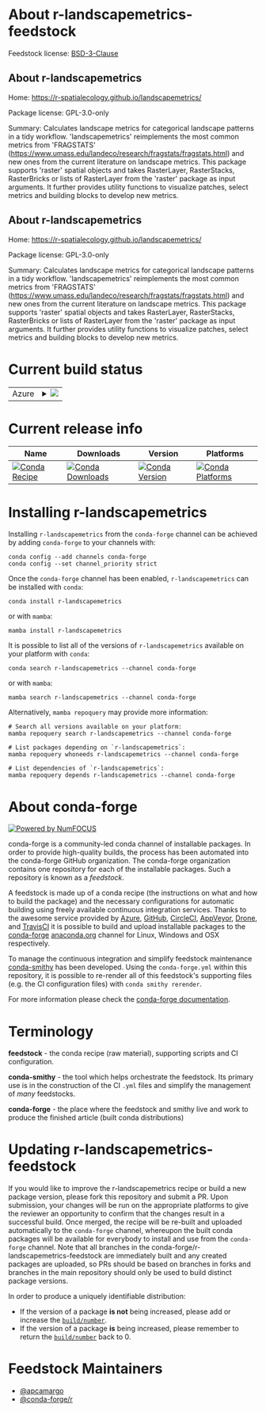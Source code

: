 About r-landscapemetrics-feedstock
==================================

Feedstock license: [BSD-3-Clause](https://github.com/conda-forge/r-landscapemetrics-feedstock/blob/main/LICENSE.txt)


About r-landscapemetrics
------------------------

Home: https://r-spatialecology.github.io/landscapemetrics/

Package license: GPL-3.0-only

Summary: Calculates landscape metrics for categorical landscape patterns in  a tidy workflow. 'landscapemetrics' reimplements the most common metrics from 'FRAGSTATS' (<https://www.umass.edu/landeco/research/fragstats/fragstats.html>)  and new ones from the current literature on landscape metrics. This package supports 'raster' spatial objects and takes  RasterLayer, RasterStacks, RasterBricks or lists of RasterLayer from the 'raster' package as input arguments. It further provides utility functions to visualize patches, select metrics and building blocks to develop new  metrics.

About r-landscapemetrics
------------------------

Home: https://r-spatialecology.github.io/landscapemetrics/

Package license: GPL-3.0-only

Summary: Calculates landscape metrics for categorical landscape patterns in  a tidy workflow. 'landscapemetrics' reimplements the most common metrics from 'FRAGSTATS' (<https://www.umass.edu/landeco/research/fragstats/fragstats.html>)  and new ones from the current literature on landscape metrics. This package supports 'raster' spatial objects and takes  RasterLayer, RasterStacks, RasterBricks or lists of RasterLayer from the 'raster' package as input arguments. It further provides utility functions to visualize patches, select metrics and building blocks to develop new  metrics.

Current build status
====================


<table>
    
  <tr>
    <td>Azure</td>
    <td>
      <details>
        <summary>
          <a href="https://dev.azure.com/conda-forge/feedstock-builds/_build/latest?definitionId=5756&branchName=main">
            <img src="https://dev.azure.com/conda-forge/feedstock-builds/_apis/build/status/r-landscapemetrics-feedstock?branchName=main">
          </a>
        </summary>
        <table>
          <thead><tr><th>Variant</th><th>Status</th></tr></thead>
          <tbody><tr>
              <td>linux_64_r_base4.3</td>
              <td>
                <a href="https://dev.azure.com/conda-forge/feedstock-builds/_build/latest?definitionId=5756&branchName=main">
                  <img src="https://dev.azure.com/conda-forge/feedstock-builds/_apis/build/status/r-landscapemetrics-feedstock?branchName=main&jobName=linux&configuration=linux%20linux_64_r_base4.3" alt="variant">
                </a>
              </td>
            </tr><tr>
              <td>linux_64_r_base4.4</td>
              <td>
                <a href="https://dev.azure.com/conda-forge/feedstock-builds/_build/latest?definitionId=5756&branchName=main">
                  <img src="https://dev.azure.com/conda-forge/feedstock-builds/_apis/build/status/r-landscapemetrics-feedstock?branchName=main&jobName=linux&configuration=linux%20linux_64_r_base4.4" alt="variant">
                </a>
              </td>
            </tr><tr>
              <td>osx_64_r_base4.3</td>
              <td>
                <a href="https://dev.azure.com/conda-forge/feedstock-builds/_build/latest?definitionId=5756&branchName=main">
                  <img src="https://dev.azure.com/conda-forge/feedstock-builds/_apis/build/status/r-landscapemetrics-feedstock?branchName=main&jobName=osx&configuration=osx%20osx_64_r_base4.3" alt="variant">
                </a>
              </td>
            </tr><tr>
              <td>osx_64_r_base4.4</td>
              <td>
                <a href="https://dev.azure.com/conda-forge/feedstock-builds/_build/latest?definitionId=5756&branchName=main">
                  <img src="https://dev.azure.com/conda-forge/feedstock-builds/_apis/build/status/r-landscapemetrics-feedstock?branchName=main&jobName=osx&configuration=osx%20osx_64_r_base4.4" alt="variant">
                </a>
              </td>
            </tr>
          </tbody>
        </table>
      </details>
    </td>
  </tr>
</table>

Current release info
====================

| Name | Downloads | Version | Platforms |
| --- | --- | --- | --- |
| [![Conda Recipe](https://img.shields.io/badge/recipe-r--landscapemetrics-green.svg)](https://anaconda.org/conda-forge/r-landscapemetrics) | [![Conda Downloads](https://img.shields.io/conda/dn/conda-forge/r-landscapemetrics.svg)](https://anaconda.org/conda-forge/r-landscapemetrics) | [![Conda Version](https://img.shields.io/conda/vn/conda-forge/r-landscapemetrics.svg)](https://anaconda.org/conda-forge/r-landscapemetrics) | [![Conda Platforms](https://img.shields.io/conda/pn/conda-forge/r-landscapemetrics.svg)](https://anaconda.org/conda-forge/r-landscapemetrics) |

Installing r-landscapemetrics
=============================

Installing `r-landscapemetrics` from the `conda-forge` channel can be achieved by adding `conda-forge` to your channels with:

```
conda config --add channels conda-forge
conda config --set channel_priority strict
```

Once the `conda-forge` channel has been enabled, `r-landscapemetrics` can be installed with `conda`:

```
conda install r-landscapemetrics
```

or with `mamba`:

```
mamba install r-landscapemetrics
```

It is possible to list all of the versions of `r-landscapemetrics` available on your platform with `conda`:

```
conda search r-landscapemetrics --channel conda-forge
```

or with `mamba`:

```
mamba search r-landscapemetrics --channel conda-forge
```

Alternatively, `mamba repoquery` may provide more information:

```
# Search all versions available on your platform:
mamba repoquery search r-landscapemetrics --channel conda-forge

# List packages depending on `r-landscapemetrics`:
mamba repoquery whoneeds r-landscapemetrics --channel conda-forge

# List dependencies of `r-landscapemetrics`:
mamba repoquery depends r-landscapemetrics --channel conda-forge
```


About conda-forge
=================

[![Powered by
NumFOCUS](https://img.shields.io/badge/powered%20by-NumFOCUS-orange.svg?style=flat&colorA=E1523D&colorB=007D8A)](https://numfocus.org)

conda-forge is a community-led conda channel of installable packages.
In order to provide high-quality builds, the process has been automated into the
conda-forge GitHub organization. The conda-forge organization contains one repository
for each of the installable packages. Such a repository is known as a *feedstock*.

A feedstock is made up of a conda recipe (the instructions on what and how to build
the package) and the necessary configurations for automatic building using freely
available continuous integration services. Thanks to the awesome service provided by
[Azure](https://azure.microsoft.com/en-us/services/devops/), [GitHub](https://github.com/),
[CircleCI](https://circleci.com/), [AppVeyor](https://www.appveyor.com/),
[Drone](https://cloud.drone.io/welcome), and [TravisCI](https://travis-ci.com/)
it is possible to build and upload installable packages to the
[conda-forge](https://anaconda.org/conda-forge) [anaconda.org](https://anaconda.org/)
channel for Linux, Windows and OSX respectively.

To manage the continuous integration and simplify feedstock maintenance
[conda-smithy](https://github.com/conda-forge/conda-smithy) has been developed.
Using the ``conda-forge.yml`` within this repository, it is possible to re-render all of
this feedstock's supporting files (e.g. the CI configuration files) with ``conda smithy rerender``.

For more information please check the [conda-forge documentation](https://conda-forge.org/docs/).

Terminology
===========

**feedstock** - the conda recipe (raw material), supporting scripts and CI configuration.

**conda-smithy** - the tool which helps orchestrate the feedstock.
                   Its primary use is in the construction of the CI ``.yml`` files
                   and simplify the management of *many* feedstocks.

**conda-forge** - the place where the feedstock and smithy live and work to
                  produce the finished article (built conda distributions)


Updating r-landscapemetrics-feedstock
=====================================

If you would like to improve the r-landscapemetrics recipe or build a new
package version, please fork this repository and submit a PR. Upon submission,
your changes will be run on the appropriate platforms to give the reviewer an
opportunity to confirm that the changes result in a successful build. Once
merged, the recipe will be re-built and uploaded automatically to the
`conda-forge` channel, whereupon the built conda packages will be available for
everybody to install and use from the `conda-forge` channel.
Note that all branches in the conda-forge/r-landscapemetrics-feedstock are
immediately built and any created packages are uploaded, so PRs should be based
on branches in forks and branches in the main repository should only be used to
build distinct package versions.

In order to produce a uniquely identifiable distribution:
 * If the version of a package **is not** being increased, please add or increase
   the [``build/number``](https://docs.conda.io/projects/conda-build/en/latest/resources/define-metadata.html#build-number-and-string).
 * If the version of a package **is** being increased, please remember to return
   the [``build/number``](https://docs.conda.io/projects/conda-build/en/latest/resources/define-metadata.html#build-number-and-string)
   back to 0.

Feedstock Maintainers
=====================

* [@apcamargo](https://github.com/apcamargo/)
* [@conda-forge/r](https://github.com/orgs/conda-forge/teams/r/)

